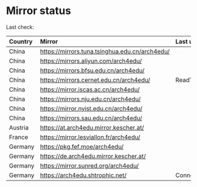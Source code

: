 <script src="./time.js"></script>
# Mirror status
Last check: <script type="text/javascript">localize(1754030573.3964198);</script>

|Country|Mirror|Last update|
|:------|:-----|:----------|
|China|https://mirrors.tuna.tsinghua.edu.cn/arch4edu/|<script type="text/javascript">localize(1753987843);</script>|
|China|https://mirrors.aliyun.com/arch4edu/|<script type="text/javascript">localize(1753987843);</script>|
|China|https://mirrors.bfsu.edu.cn/arch4edu/|<script type="text/javascript">localize(1753987843);</script>|
|China|https://mirrors.cernet.edu.cn/arch4edu/|ReadTimeout|
|China|https://mirror.iscas.ac.cn/arch4edu/|<script type="text/javascript">localize(1753987843);</script>|
|China|https://mirrors.nju.edu.cn/arch4edu/|<script type="text/javascript">localize(1753987843);</script>|
|China|https://mirror.nyist.edu.cn/arch4edu/|<script type="text/javascript">localize(1753987843);</script>|
|China|https://mirrors.sau.edu.cn/arch4edu/|<script type="text/javascript">localize(1753815127);</script>|
|Austria|https://at.arch4edu.mirror.kescher.at/|<script type="text/javascript">localize(1753987843);</script>|
|France|https://mirror.lesviallon.fr/arch4edu/|<script type="text/javascript">localize(1753987843);</script>|
|Germany|https://pkg.fef.moe/arch4edu/|<script type="text/javascript">localize(1753987843);</script>|
|Germany|https://de.arch4edu.mirror.kescher.at/|<script type="text/javascript">localize(1753987843);</script>|
|Germany|https://mirror.sunred.org/arch4edu/|<script type="text/javascript">localize(1753987843);</script>|
|Germany|https://arch4edu.shtrophic.net/|ConnectionError|

<script src="./tablefilter/tablefilter.js"></script>
<script src="./table.js"></script>